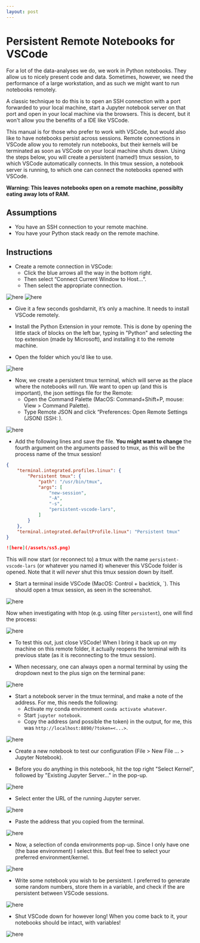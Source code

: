 ```yaml
---
layout: post
---
```

# Persistent Remote Notebooks for VSCode

For a lot of the data-analyses we do, we work in Python notebooks. They allow us to nicely present code and data. Sometimes, however, we need the performance of a large workstation, and as such we might want to run notebooks remotely. 

A classic technique to do this is to open an SSH connection with a port forwarded to your local machine, start a Jupyter notebook server on that port and open in your local machine via the browsers. This is decent, but it won't allow you the benefits of a IDE like VSCode. 

This manual is for those who prefer to work with VSCode, but would also like to have notebooks persist across sessions. Remote connections in VSCode allow you to remotely run notebooks, but their kernels will be terminated as soon as VSCode on your local machine shuts down. Using the steps below, you will create a persistent (named!) tmux session, to which VSCode automatically connects. In this tmux session, a notebook server is running, to which one can connect the notebooks opened with VSCode.

**Warning: This leaves notebooks open on a remote machine, possiblty eating away lots of RAM.**

## Assumptions

- You have an SSH connection to your remote machine.
- You have your Python stack ready on the remote machine.

## Instructions


-  Create a remote connection in VSCode:
    - Click the blue arrows all the way in the bottom right.
    - Then select “Connect Current Window to Host…“.
    - Then select the appropriate connection.

![here](/assets/ss1.png)
![here](/assets/ss2.png)

- Give it a few seconds goshdarnit, it’s only a machine. It needs to install VSCode remotely.

- Install the Python Extension in your remote. This is done by opening the little stack of blocks on the left bar, typing in "Python" and selecting the top extension (made by Microsoft), and installing it to the remote machine.

- Open the folder which you’d like to use.

![here](/assets/ss3.png)

- Now, we create a persistent tmux terminal, which will serve as the place where the notebooks will run. We want to open up (and this is important), the json settings file for the Remote:
    - Open the Command Palette (MacOS: Command+Shift+P, mouse: View > Command Palette).
    - Type Remote JSON and click “Preferences: Open Remote Settings (JSON) (SSH: <wherever>).

![here](/assets/ss4.png)

- Add the following lines and save the file. **You might want to change** the fourth argument on the arguments passed to tmux, as this will be the process name of the tmux session!
```json
{
    "terminal.integrated.profiles.linux": {
        "Persistent tmux": {
            "path": "/usr/bin/tmux",
            "args": [
                "new-session",
                "-A",
                "-s",
                "persistent-vscode-lars",
            ]
        }
    },
    "terminal.integrated.defaultProfile.linux": "Persistent tmux"
}

![here](/assets/ss5.png)


```
 This will now start (or reconnect to) a tmux with the name `persistent-vscode-lars` (or whatever you named it) whenever this VSCode folder is opened. Note that it will *never* shut this tmux session down by itself.

- Start a terminal inside VSCode (MacOS: Control + backtick, `). This should open a tmux session, as seen in the screenshot.

![here](/assets/ss6.png)

 Now when investigating with htop (e.g. using filter `persistent`), one will find the process:

![here](/assets/sstmux.png)


- To test this out, just close VSCode! When I bring it back up on my machine on this remote folder, it actually reopens the terminal with its previous state (as it is reconnecting to the tmux session).

- When necessary, one can always open a normal terminal by using the dropdown next to the plus sign on the terminal pane:

![here](/assets/ss7.png)

- Start a notebook server in the tmux terminal, and make a note of the address. For me, this needs the following:
    - Activate my conda environment `conda activate whatever`.
    - Start `jupyter notebook`.
    - Copy the address (and possible the token) in the output, for me, this was `http://localhost:8890/?token=<...>`. 

![here](/assets/ss8.png)

- Create a new notebook to test our configuration (File > New File ... > Jupyter Notebook). 

- Before you do anything in this notebook, hit the top right "Select Kernel", followed by "Existing Jupyter Server..." in the pop-up.

![here](/assets/ss9.png)

- Select enter the URL of the running Jupyter server.

![here](/assets/ss10.png)

- Paste the address that you copied from the terminal.

![here](/assets/ss11.png)

- Now, a selection of conda environments pop-up. Since I only have one (the base environment) I select this. But feel free to select your preferred environment/kernel.

![here](/assets/ss12.png)

- Write some notebook you wish to be persistent. I preferred to generate some random numbers, store them in a variable, and check if the are persistent between VSCode sessions.

![here](/assets/ss13.png)

- Shut VSCode down for however long! When you come back to it, your notebooks should be intact, with variables!

![here](/assets/ss14.png)
